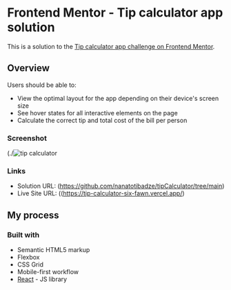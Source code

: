 # Frontend Mentor - Tip calculator app solution

This is a solution to the [Tip calculator app challenge on Frontend Mentor](https://www.frontendmentor.io/challenges/tip-calculator-app-ugJNGbJUX).

## Overview

Users should be able to:

- View the optimal layout for the app depending on their device's screen size
- See hover states for all interactive elements on the page
- Calculate the correct tip and total cost of the bill per person

### Screenshot

(./![tip calculator](https://github.com/nanatotibadze/tipCalculator/assets/106735126/5b599adb-386a-4ff4-89c5-2cb95a45d8a3)


### Links

- Solution URL: (https://github.com/nanatotibadze/tipCalculator/tree/main)
- Live Site URL: ((https://tip-calculator-six-fawn.vercel.app/)

## My process

### Built with

- Semantic HTML5 markup
- Flexbox
- CSS Grid
- Mobile-first workflow
- [React](https://reactjs.org/) - JS library
